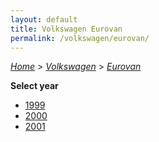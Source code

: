 ```yaml
---
layout: default
title: Volkswagen Eurovan
permalink: /volkswagen/eurovan/
---
```

[*Home*](/) > [*Volkswagen*](/volkswagen/) > [*Eurovan*](/volkswagen/eurovan/)

**Select year**

- [1999](/volkswagen/eurovan/1999/)
- [2000](/volkswagen/eurovan/2000/)
- [2001](/volkswagen/eurovan/2001/)